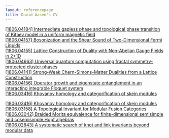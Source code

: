 ```yaml
---
layout: referencepage
title: David Aasen's CV
---
```



<a href="https://arxiv.org/abs/1806.04184">[1806.04184] Intermediate gapless phase and topological phase transition of Kitaev model in a uniform magnetic field</a><br/>
<a href="https://arxiv.org/abs/1806.04157">[1806.04157] Bosonization and the Shear Sound of Two-Dimensional Fermi Liquids</a><br/>
<a href="https://arxiv.org/abs/1806.04155">[1806.04155] Lattice Construction of Duality with Non-Abelian Gauge Fields in 2+1D</a><br/>
<a href="https://arxiv.org/abs/1806.04663">[1806.04663] Universal quantum computation using fractal symmetry-protected cluster phases</a><br/>
<a href="https://arxiv.org/abs/1806.04141">[1806.04141] Strong-Weak Chern-Simons-Matter Dualities from a Lattice Construction</a><br/>
<a href="https://arxiv.org/abs/1806.04156">[1806.04156] Operator growth and eigenstate entanglement in an interacting integrable Floquet system</a><br/>
<a href="https://arxiv.org/abs/1806.03416">[1806.03416] Khovanov homology and categorification of skein modules</a><br/>

<a href="https://arxiv.org/abs/1806.03416">[1806.03416] Khovanov homology and categorification of skein modules</a><br/>
<a href="https://arxiv.org/abs/1806.03158">[1806.03158] A Topological Invariant for Modular Fusion Categories</a><br/>
<a href="https://arxiv.org/abs/1806.03042">[1806.03042] Braided Morita equivalence for finite-dimensional semisimple and cosemisimple Hopf algebras</a><br/>
<a href="https://arxiv.org/abs/1806.02843">[1806.02843] A systematic search of knot and link invariants beyond modular data</a><br/>
